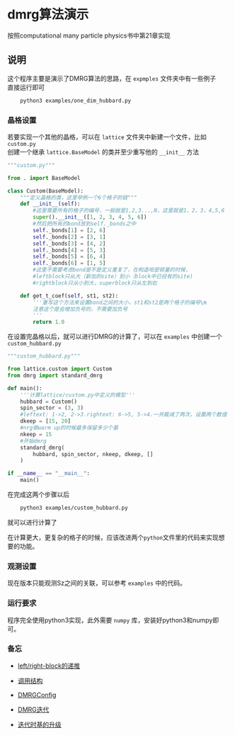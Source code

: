 dmrg算法演示
======

按照computational many particle physics书中第21章实现

## 说明

这个程序主要是演示了DMRG算法的思路，在 `expmples` 文件夹中有一些例子  
直接运行即可
```bash
    python3 examples/one_dim_hubbard.py
```

### 晶格设置

若要实现一个其他的晶格，可以在 `lattice` 文件夹中新建一个文件，比如 `custom.py`  
创建一个继承 `lattice.BaseModel` 的类并至少重写他的 `__init__` 方法  


```python
"""custom.py"""

from . import BaseModel

class Custom(BaseModel):
    """定义晶格的类，这里举例一个6个格子的链"""
    def __init__(self):
        #这里需要所有的格子的编号，一般就是1,2,3...,N，这里就是1，2，3，4,5,6
        super().__init__([1, 2, 3, 4, 5, 6])
        #然后把所有的bond放到self._bonds之中
        self._bonds[1] = [2, 6]
        self._bonds[2] = [3, 1]
        self._bonds[3] = [4, 2]
        self._bonds[4] = [5, 3]
        self._bonds[5] = [6, 4]
        self._bonds[6] = [1, 5]
        #这里不需要考虑bond是不是定义重复了，在构造哈密顿量的时候，
        #leftblock只从大（新加的site）到小（block中已经有的site)
        #rightblock只从小到大，superblock只从左到右

    def get_t_coef(self, st1, st2):
        '''重写这个方法来设置bond之间的大小，st1和st2是两个格子的编号\n
        注意这个是会增加负号的，不需要加负号
        '''
        return 1.0
```

在设置完晶格以后，就可以进行DMRG的计算了，可以在 `examples` 中创建一个 `custom_hubbard.py`  

```python
"""custom_hubbard.py"""

from lattice.custom import Custom
from dmrg import standard_dmrg

def main():
    '''计算lattice/custom.py中定义的模型'''
    hubbard = Custom()
    spin_sector = (3, 3)
    #leftext: 1->2, 2->3.rightext: 6->5, 5->4.一共裁减了两次，设置两个数值
    dkeep = [15, 20]
    #nrg做warm up的时候最多保留多少个基
    nkeep = 15
    #开始dmrg
    standard_dmrg(
        hubbard, spin_sector, nkeep, dkeep, []
    )

if __name__ == "__main__":
    main()

```

在完成这两个步骤以后  
```bash
    python3 examples/custom_hubbard.py 
```
就可以进行计算了  

在计算更大，更复杂的格子的时候，应该改进两个`python`文件里的代码来实现想要的功能。  

### 观测设置
现在版本只能观测Sz之间的关联，可以参考 `examples` 中的代码。


### 运行要求

程序完全使用python3实现，此外需要 `numpy` 库，安装好python3和numpy即可。
  


### 备忘

+ [left/right-block的递推](https://github.com/maryprimary/mypydmrg/wiki/left_right_block#block的递推)

+ [调用结构](https://github.com/maryprimary/mypydmrg/wiki/program_struct#调用结构)

+ [DMRGConfig](https://github.com/maryprimary/mypydmrg/wiki/program_struct#DMRGConfig)

+ [DMRG迭代](https://github.com/maryprimary/mypydmrg/wiki/dmrg_sweep)

+ [迭代时基的升级](https://github.com/maryprimary/mypydmrg/wiki/get_phival)
